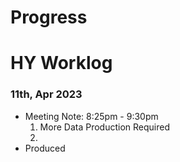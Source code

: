 # Progress

# HY Worklog
### 11th, Apr 2023
- Meeting Note: 8:25pm - 9:30pm
  1. More Data Production Required
  2. 
- Produced 
